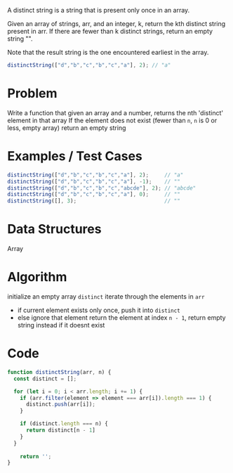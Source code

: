A distinct string is a string that is present only once in an array.

Given an array of strings, arr, and an integer, k, return the kth distinct string present in arr. If there are fewer than k distinct strings, return an empty string "".

Note that the result string is the one encountered earliest in the array.
```js
distinctString(["d","b","c","b","c","a"], 2); // "a"
```

# Problem
Write a function that given an array and a number, returns the nth 'distinct' element in that array
If the element does not exist (fewer than `n`, `n` is 0 or less, empty array) return an empty string

# Examples / Test Cases
```js
distinctString(["d","b","c","b","c","a"], 2);     // "a"
distinctString(["d","b","c","b","c","a"], -1);    // ""
distinctString(["d","b","c","b","c","abcde"], 2); // "abcde"
distinctString(["d","b","c","b","c","a"], 0);     // ""
distinctString([], 3);                            // ""
```

# Data Structures
Array

# Algorithm
initialize an empty array `distinct`
iterate through the elements in `arr` 
- if current element exists only once, push it into `distinct`
- else ignore that element
return the element at index `n - 1`, return empty string instead if it doesnt exist


# Code
```js
function distinctString(arr, n) {
  const distinct = [];

  for (let i = 0; i < arr.length; i += 1) {
    if (arr.filter(element => element === arr[i]).length === 1) {
      distinct.push(arr[i]);
    }

    if (distinct.length === n) {
      return distinct[n - 1]
    }
  }
  
    return '';
}
```
